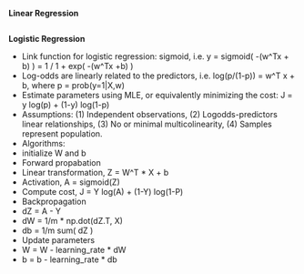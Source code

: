 **Linear Regression**
```
```
**Logistic Regression**
* Link function for logistic regression: sigmoid, i.e. y = sigmoid( -(w^Tx + b) ) = 1 / 1 + exp( -(w^Tx +b) )
* Log-odds are linearly related to the predictors, i.e. log(p/(1-p)) = w^T x + b, where p = prob(y=1|X,w)
* Estimate parameters using MLE, or equivalently minimizing the cost: J = y log(p) + (1-y) log(1-p)
* Assumptions: (1) Independent observations, (2) Logodds-predictors linear relationships, (3) No or minimal multicolinearity, (4) Samples represent population.
* Algorithms:
 * initialize W and b
 * Forward propabation
  * Linear transformation, Z = W^T * X + b
  * Activation, A = sigmoid(Z)
 * Compute cost, J = Y log(A) + (1-Y) log(1-P)
 * Backpropagation
  * dZ = A - Y
  * dW = 1/m * np.dot(dZ.T, X)
  * db = 1/m sum( dZ )
 * Update parameters
  * W = W - learning_rate * dW
  * b = b - learning_rate * db
